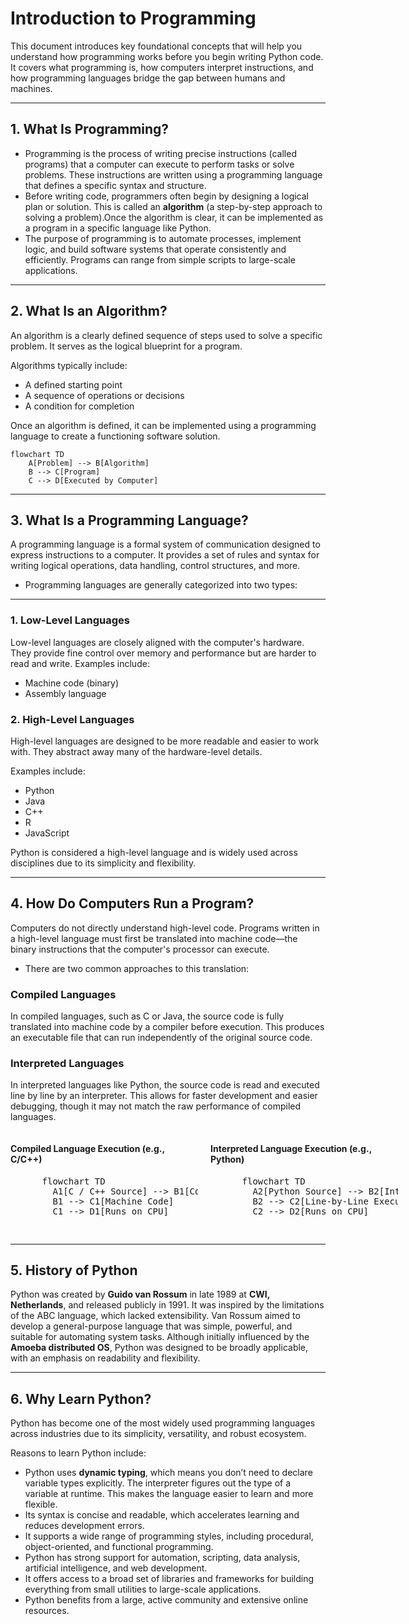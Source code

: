 # Introduction to Programming

This document introduces key foundational concepts that will help you understand how programming works before you begin writing Python code. It covers what programming is, how computers interpret instructions, and how programming languages bridge the gap between humans and machines.

---

## 1. What Is Programming?

- Programming is the process of writing precise instructions (called programs) that a computer can execute to perform tasks or solve problems. These instructions are written using a programming language that defines a specific syntax and structure.
- Before writing code, programmers often begin by designing a logical plan or solution. This is called an **algorithm** (a step-by-step approach to solving a problem).Once the algorithm is clear, it can be implemented as a program in a specific language like Python.
- The purpose of programming is to automate processes, implement logic, and build software systems that operate consistently and efficiently. Programs can range from simple scripts to large-scale applications.

---

## 2. What Is an Algorithm?

An algorithm is a clearly defined sequence of steps used to solve a specific problem. It serves as the logical blueprint for a program.

Algorithms typically include:

- A defined starting point
- A sequence of operations or decisions
- A condition for completion

Once an algorithm is defined, it can be implemented using a programming language to create a functioning software solution.

```mermaid
flowchart TD
    A[Problem] --> B[Algorithm]
    B --> C[Program]
    C --> D[Executed by Computer]
```

---

## 3. What Is a Programming Language?

A programming language is a formal system of communication designed to express instructions to a computer. It provides a set of rules and syntax for writing logical operations, data handling, control structures, and more.

- Programming languages are generally categorized into two types:

---

### 1. Low-Level Languages

Low-level languages are closely aligned with the computer's hardware. They provide fine control over memory and performance but are harder to read and write. Examples include:

- Machine code (binary)
- Assembly language

### 2. High-Level Languages

High-level languages are designed to be more readable and easier to work with. They abstract away many of the hardware-level details.

Examples include:

- Python
- Java
- C++
- R
- JavaScript

Python is considered a high-level language and is widely used across disciplines due to its simplicity and flexibility.

---

## 4. How Do Computers Run a Program?

Computers do not directly understand high-level code. Programs written in a high-level language must first be translated into machine code—the binary instructions that the computer's processor can execute.

- There are two common approaches to this translation:

### Compiled Languages

In compiled languages, such as C or Java, the source code is fully translated into machine code by a compiler before execution. This produces an executable file that can run independently of the original source code.

### Interpreted Languages

In interpreted languages like Python, the source code is read and executed line by line by an interpreter. This allows for faster development and easier debugging, though it may not match the raw performance of compiled languages.

<div style="display: flex; gap: 20px; justify-content: flex-start; align-items: flex-start;">

  <div style="width: 300px;">
    <h4>Compiled Language Execution (e.g., C/C++)</h4>
    <pre class="mermaid">
      flowchart TD
        A1[C / C++ Source] --> B1[Compiler]
        B1 --> C1[Machine Code]
        C1 --> D1[Runs on CPU]
    </pre>
  </div>

  <div style="width: 300px;">
    <h4>Interpreted Language Execution (e.g., Python)</h4>
    <pre class="mermaid">
      flowchart TD
        A2[Python Source] --> B2[Interpreter]
        B2 --> C2[Line-by-Line Execution]
        C2 --> D2[Runs on CPU]
    </pre>
  </div>

</div>

---

## 5. History of Python

Python was created by **Guido van Rossum** in late 1989 at **CWI, Netherlands**, and released publicly in 1991. It was inspired by the limitations of the ABC language, which lacked extensibility. Van Rossum aimed to develop a general-purpose language that was simple, powerful, and suitable for automating system tasks. Although initially influenced by the **Amoeba distributed OS**, Python was designed to be broadly applicable, with an emphasis on readability and flexibility.

---

## 6. Why Learn Python?

Python has become one of the most widely used programming languages across industries due to its simplicity, versatility, and robust ecosystem.

Reasons to learn Python include:

- Python uses **dynamic typing**, which means you don’t need to declare variable types explicitly. The interpreter figures out the type of a variable at runtime. This makes the language easier to learn and more flexible.
- Its syntax is concise and readable, which accelerates learning and reduces development errors.
- It supports a wide range of programming styles, including procedural, object-oriented, and functional programming.
- Python has strong support for automation, scripting, data analysis, artificial intelligence, and web development.
- It offers access to a broad set of libraries and frameworks for building everything from small utilities to large-scale applications.
- Python benefits from a large, active community and extensive online resources.
